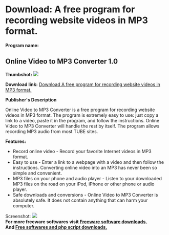 # Download: A free program for recording website videos in MP3 format.

**Program name:**

## Online Video to MP3 Converter 1.0

  
**Thumbshot:** ![](http://www.freewarefiles.com/screenshot/onlinevid2mp3cvtr_md.jpg)   
  
**Download link:** [Download A free program for recording website videos in MP3 format.](http://freesoftwares.boysofts.com/Online-Video-to-MP3-Converter_program_65305.html)  
  


**Publisher's Description**  
  


Online Video to MP3 Converter is a free program for recording website videos in MP3 format. The program is extremely easy to use: just copy a link to a video, paste it in the program, and follow the instructions. Online Video to MP3 Converter will handle the rest by itself. The program allows recording MP3 audio from most TUBE sites. 

**Features:**

  * Record online video - Record your favorite Internet videos in MP3 format. 
  * Easy to use - Enter a link to a webpage with a video and then follow the instructions. Converting online video into an MP3 has never been so simple and convenient. 
  * MP3 files on your phone and audio player - Listen to your downloaded MP3 files on the road on your iPod, iPhone or other phone or audio player. 
  * Safe downloads and conversions - Online Video to MP3 Converter is absolutely safe. It does not contain anything that can harm your computer. 

  
  
Screenshot: ![](http://www.freewarefiles.com/screenshot/onlinevid2mp3cvtr.jpg)   
**For more freeware softwares visit [Freeware software downloads.](http://freesoftwares.boysofts.com/)**   
**And [Free softwares and php script downloads.](http://www.boysofts.com/)**
